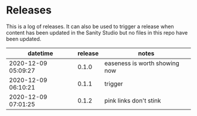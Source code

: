 # Releases

This is a log of releases. It can also be used to trigger a release when content has been updated in the Sanity Studio but no files in this repo have been updated.

| datetime            | release | notes                         |
| ------------------- | ------- | ----------------------------- |
| 2020-12-09 05:09:27 | 0.1.0   | easeness is worth showing now |
| 2020-12-09 06:10:21 | 0.1.1   | trigger                       |
| 2020-12-09 07:01:25 | 0.1.2   | pink links don't stink        |
